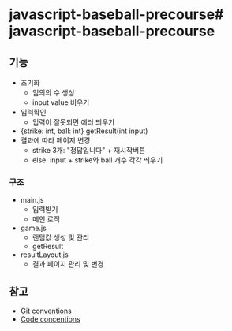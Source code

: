 # javascript-baseball-precourse# javascript-baseball-precourse

## 기능

- 초기화
  - 임의의 수 생성
  - input value 비우기
- 입력확인
  - 입력이 잘못되면 에러 띄우기
- {strike: int, ball: int} getResult(int input)
- 결과에 따라 페이지 변경
  - strike 3개: "정답입니다" + 재시작버튼
  - else: input + strike와 ball 개수 각각 띄우기

### 구조

- main.js
  - 입력받기
  - 메인 로직
- game.js
  - 랜덤값 생성 및 관리
  - getResult
- resultLayout.js
  - 결과 페이지 관리 및 변경

## 참고

- [Git conventions](https://gist.github.com/stephenparish/9941e89d80e2bc58a153)
- [Code concentions](https://github.com/airbnb/javascript)

